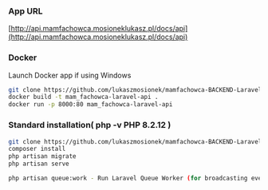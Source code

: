 ### App URL
[http://api.mamfachowca.mosioneklukasz.pl/docs/api](http://api.mamfachowca.mosioneklukasz.pl/docs/api)

### Docker
Launch Docker app if using Windows
```sh
git clone https://github.com/lukaszmosionek/mamfachowca-BACKEND-LaravelAPI.git && cd mamfachowca-BACKEND-LaravelAPI
docker build -t mam_fachowca-laravel-api .
docker run -p 8000:80 mam_fachowca-laravel-api
 ```

### Standard installation( php -v PHP 8.2.12 )
```sh
git clone https://github.com/lukaszmosionek/mamfachowca-BACKEND-LaravelAPI.git && cd mamfachowca-BACKEND-LaravelAPI
composer install
php artisan migrate
php artisan serve

php artisan queue:work - Run Laravel Queue Worker (for broadcasting events)
```
